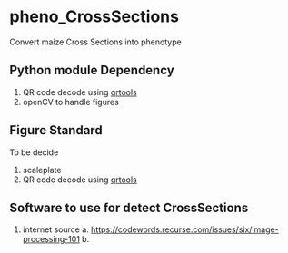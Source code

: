 # pheno_CrossSections
Convert maize Cross Sections into phenotype

## Python module Dependency
1. QR code decode using [qrtools](document/qr_code.md)   
2. openCV to handle figures


## Figure Standard
To be decide
1. scaleplate
2. QR code decode using [qrtools](document/qr_code.md)



## Software to use for detect CrossSections
1. internet source
	a. https://codewords.recurse.com/issues/six/image-processing-101
	b.

